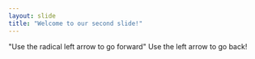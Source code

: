 ```yaml
---
layout: slide
title: "Welcome to our second slide!"
---
```

"Use the radical left arrow to go forward"
Use the left arrow to go back!